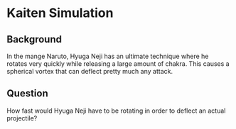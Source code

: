 Kaiten Simulation
=================

Background
----------

In the mange Naruto, Hyuga Neji has an ultimate technique where he rotates very quickly while releasing a large amount of chakra.  This causes  a spherical vortex that can deflect pretty much any attack.

Question
-------- 

How fast would Hyuga Neji have to be rotating in order to deflect an actual projectile?